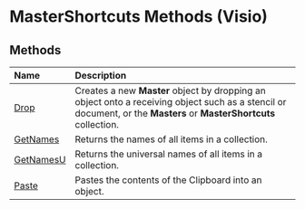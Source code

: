
# MasterShortcuts Methods (Visio)

## Methods



|**Name**|**Description**|
|:-----|:-----|
|[Drop](f00bc4eb-36d0-0abd-d0ed-9c583b1388ed.md)|Creates a new **Master** object by dropping an object onto a receiving object such as a stencil or document, or the **Masters** or **MasterShortcuts** collection.|
|[GetNames](525387e2-4fd4-4573-2a11-f0e376768120.md)|Returns the names of all items in a collection.|
|[GetNamesU](3b8612a1-60c3-23ce-e847-a7082bcb0772.md)|Returns the universal names of all items in a collection.|
|[Paste](6ec6f938-35a1-3fc5-8ff8-5fd39bc8ad79.md)|Pastes the contents of the Clipboard into an object.|
